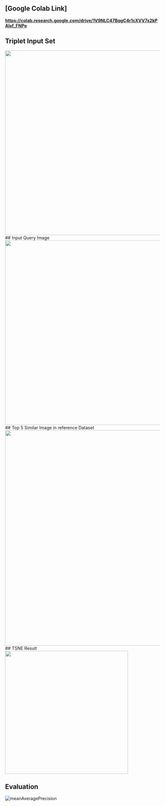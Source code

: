 ## **[Google Colab Link]**

**https://colab.research.google.com/drive/1V9NLC47BqgC4r1cXVV7s2kPAlsf_FNPe**

## Triplet Input Set
<img src="https://user-images.githubusercontent.com/26589942/59275784-f3d0ab80-8c97-11e9-8614-06adf0e347ee.png" width="600">
## Input Query Image
<img src="https://user-images.githubusercontent.com/26589942/59275796-f8955f80-8c97-11e9-9d56-166f7564b415.png" width="600">
## Top 5 Similar Image in reference Dataset
<img src="https://user-images.githubusercontent.com/26589942/59275806-faf7b980-8c97-11e9-9088-824826230e0f.png" width="700">
## TSNE Result
<img src="https://user-images.githubusercontent.com/26589942/59275814-fd5a1380-8c97-11e9-9da4-e95bddfcf9df.png" width="400">

## Evaluation
![meanAveragePrecision](https://github.com/glee1228/netVLad_Sejong/issues/4)
